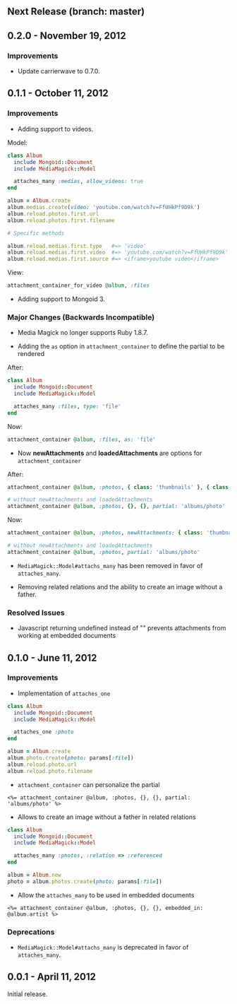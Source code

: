 ## Next Release (branch: master)

## 0.2.0 - November 19, 2012

### Improvements

* Update carrierwave to 0.7.0.

## 0.1.1 - October 11, 2012

### Improvements

* Adding support to videos.

Model:

``` rb
class Album
  include Mongoid::Document
  include MediaMagick::Model

  attaches_many :medias, allow_videos: true
end

album = Album.create
album.medias.create(video: 'youtube.com/watch?v=FfUHkPf9D9k')
album.reload.photos.first.url
album.reload.photos.first.filename

# Specific methods

album.reload.medias.first.type   #=> 'video'
album.reload.medias.first.video  #=> 'youtube.com/watch?v=FfUHkPf9D9k'
album.reload.medias.first.source #=> <iframe>youtube video</iframe>
```

View:

``` ruby
attachment_container_for_video @album, :files
```

* Adding support to Mongoid 3.

### Major Changes (Backwards Incompatible)

* Media Magick no longer supports Ruby 1.8.7.

* Adding the `as` option in `attachment_container` to define the partial to be rendered

After:

``` rb
class Album
  include Mongoid::Document
  include MediaMagick::Model

  attaches_many :files, type: 'file'
end
```

Now:

``` rb
attachment_container @album, :files, as: 'file'
```

* Now **newAttachments** and **loadedAttachments** are options for `attachment_container`

After:

``` rb
attachment_container @album, :photos, { class: 'thumbnails' }, { class: 'span3' }, partial: 'albums/photo'

# without newAttachments and loadedAttachments
attachment_container @album, :photos, {}, {}, partial: 'albums/photo'
```

Now:

``` rb
attachment_container @album, :photos, newAttachments: { class: 'thumbnails' }, loadedAttachments: { class: 'span3' }, partial: 'albums/photo'

# without newAttachments and loadedAttachments
attachment_container @album, :photos, partial: 'albums/photo'
```

* `MediaMagick::Model#attachs_many` has been removed in favor of `attaches_many`.

* Removing related relations and the ability to create an image without a father.

### Resolved Issues

* Javascript returning undefined instead of "" prevents attachments from working at embedded documents

## 0.1.0 - June 11, 2012

### Improvements

* Implementation of `attaches_one`

``` ruby
class Album
  include Mongoid::Document
  include MediaMagick::Model

  attaches_one :photo
end

album = Album.create
album.photo.create(photo: params[:file])
album.reload.photo.url
album.reload.photo.filename
```

* `attachment_container` can personalize the partial

``` erb
<%= attachment_container @album, :photos, {}, {}, partial: 'albums/photo' %>
```

* Allows to create an image without a father in related relations

``` ruby
class Album
  include Mongoid::Document
  include MediaMagick::Model

  attaches_many :photos, :relation => :referenced
end

album = Album.new
photo = album.photos.create(photo: params[:file])
```

* Allow the `attaches_many` to be used in embedded documents

``` erb
<%= attachment_container @album, :photos, {}, {}, embedded_in: @album.artist %>
```

### Deprecations

* `MediaMagick::Model#attachs_many` is deprecated in favor of `attaches_many`.

## 0.0.1 - April 11, 2012

Initial release.
